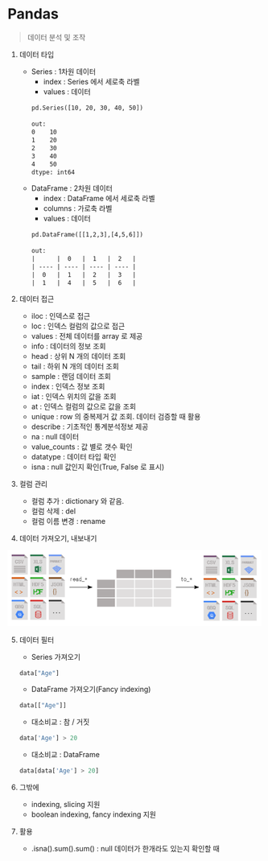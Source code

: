 # Pandas

> 데이터 분석 및 조작




1. 데이터 타입
   - Series : 1차원 데이터
      - index : Series 에서 세로축 라벨
      - values : 데이터
      ```ptyhon
      pd.Series([10, 20, 30, 40, 50])
      
      out:
      0    10
      1    20
      2    30
      3    40
      4    50
      dtype: int64
      ```
   - DataFrame : 2차원 데이터
      - index : DataFrame 에서 세로축 라벨
      - columns : 가로축 라벨
      - values : 데이터
      ```ptyhon
      pd.DataFrame([[1,2,3],[4,5,6]])
      
      out:
      |      |  0   |  1   |  2   |
      | ---- | ---- | ---- | ---- |
      |  0   |  1   |  2   |  3   |
      |  1   |  4   |  5   |  6   |
      ```





2. 데이터 접근
   - iloc : 인덱스로 접근
   - loc : 인덱스 컬럼의 값으로 접근
   - values : 전체 데이터를 array 로 제공
   - info : 데이터의 정보 조회
   - head : 상위 N 개의 데이터 조회
   - tail : 하위 N 개의 데이터 조회
   - sample : 랜덤 데이터 조회
   - index : 인덱스 정보 조회
   - iat : 인덱스 위치의 값을 조회
   - at : 인덱스 컬럼의 값으로 값을 조회
   - unique : row 의 중복제거 값 조회. 데이터 검증할 때 활용
   - describe : 기초적인 통계분석정보 제공
   - na : null 데이터
   - value_counts : 값 별로 갯수 확인
   - datatype : 데이터 타입 확인
   - isna : null 값인지 확인(True, False 로 표시)





3. 컬럼 관리
   - 컬럼 추가 : dictionary 와 같음. 
   - 컬럼 삭제 : del
   - 컬럼 이름 변경 : rename





4. 데이터 가져오기, 내보내기

![image-20210627151158668](pandas.assets/image-20210627151158668.png)




5. 데이터 필터
   - Series 가져오기
   ```python
   data["Age"]
   ```

   - DataFrame 가져오기(Fancy indexing)
   ```python
   data[["Age"]]
   ```

   - 대소비교 : 참 / 거짓
   ```python
   data['Age'] > 20
   ```

   - 대소비교 : DataFrame
   ```python
   data[data['Age'] > 20]
   ```



6. 그밖에
   - indexing, slicing 지원
   - boolean indexing, fancy indexing 지원


7. 활용
   - .isna().sum().sum() : null 데이터가 한개라도 있는지 확인할 때